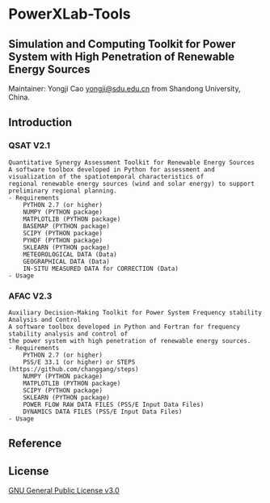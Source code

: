 # PowerXLab-Tools
## Simulation and Computing Toolkit for Power System with High Penetration of Renewable Energy Sources
Maintainer: Yongji Cao yongji@sdu.edu.cn from Shandong University, China.
## Introduction
### QSAT V2.1
	Quantitative Synergy Assessment Toolkit for Renewable Energy Sources
	A software toolbox developed in Python for assessment and visualization of the spatiotemporal characteristics of 
	regional renewable energy sources (wind and solar energy) to support preliminary regional planning.
	- Requirements
		PYTHON 2.7 (or higher)
		NUMPY (PYTHON package)
		MATPLOTLIB (PYTHON package)
		BASEMAP (PYTHON package)
		SCIPY (PYTHON package)
		PYHDF (PYTHON package)
		SKLEARN (PYTHON package)
		METEOROLOGICAL DATA (Data)
		GEOGRAPHICAL DATA (Data)
		IN-SITU MEASURED DATA for CORRECTION (Data)
	- Usage
### AFAC V2.3
	Auxiliary Decision-Making Toolkit for Power System Frequency stability Analysis and Control   
	A software toolbox developed in Python and Fortran for frequency stability analysis and control of
	the power system with high penetration of renewable energy sources.
	- Requirements
		PYTHON 2.7 (or higher)
		PSS/E 33.1 (or higher) or STEPS (https://github.com/changgang/steps)
		NUMPY (PYTHON package)
		MATPLOTLIB (PYTHON package)
		SCIPY (PYTHON package)
		SKLEARN (PYTHON package)
		POWER FLOW RAW DATA FILES (PSS/E Input Data Files)
		DYNAMICS DATA FILES (PSS/E Input Data Files) 
	- Usage
## Reference
## License
[GNU General Public License v3.0](LICENSE)
